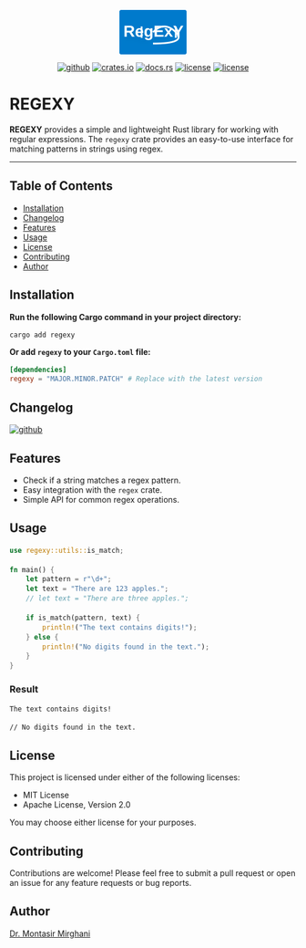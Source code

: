 <div style="text-align: center;">
  <a href="https://crates.io/crates/regexy"><img src="logo.svg" alt="LOGO" /></a>
</div>

<div style="text-align: center;">
  <a href="https://github.com/dr-montasir/regexy"><img src="https://img.shields.io/badge/github-dr%20montasir%20/%20regexy-8da0cb?style=for-the-badge&labelColor=555555&logo=github" height="24" style="margin-top: 10px;" alt="github" /></a> <a href="https://crates.io/crates/regexy"><img src="https://img.shields.io/crates/v/regexy.svg?style=for-the-badge&color=fc8d62&logo=rust" height="24" style="margin-top: 10px;" alt="crates.io"></a> <a href="https://docs.rs/regexy"><img src="https://img.shields.io/badge/docs.rs-regexy-66c2a5?style=for-the-badge&labelColor=555555&logo=docs.rs" height="24" style="margin-top: 10px;" alt="docs.rs"></a> <a href="https://choosealicense.com/licenses/apache-2.0"><img src="https://img.shields.io/badge/license-apache_2.0-4a98f7.svg?style=for-the-badge&labelColor=555555&logo=apache" height="24" style="margin-top: 10px;" alt="license"></a> <a href="https://choosealicense.com/licenses/mit"><img src="https://img.shields.io/badge/license-mit-4a98f7.svg?style=for-the-badge&labelColor=555555" height="24" style="margin-top: 10px;" alt="license"></a>
</div>

# REGEXY

**REGEXY** provides a simple and lightweight Rust library for working with regular expressions. The `regexy` crate provides an easy-to-use interface for matching patterns in strings using regex.

---

## Table of Contents

- [Installation](#installation)
- [Changelog](#changelog)
- [Features](#features)
- [Usage](#usage)
- [License](#license)
- [Contributing](#contributing)
- [Author](#author)

## Installation

**Run the following Cargo command in your project directory:**

```terminal
cargo add regexy
```

**Or add `regexy` to your `Cargo.toml` file:**

```toml
[dependencies]
regexy = "MAJOR.MINOR.PATCH" # Replace with the latest version
```

## Changelog

[![github](https://img.shields.io/badge/github-%20changelog-8da0cb?style=for-the-badge&labelColor=555555&logo=github)](https://github.com/dr-montasir/regexy/blob/main/CHANGELOG.md)

## Features

- Check if a string matches a regex pattern.
- Easy integration with the `regex` crate.
- Simple API for common regex operations.

## Usage

```rust
use regexy::utils::is_match;

fn main() {
    let pattern = r"\d+";
    let text = "There are 123 apples.";
    // let text = "There are three apples.";
    
    if is_match(pattern, text) {
        println!("The text contains digits!");
    } else {
        println!("No digits found in the text.");
    }
}
```

### Result

```shell
The text contains digits!

// No digits found in the text.
```

## License

This project is licensed under either of the following licenses:

- MIT License
- Apache License, Version 2.0

You may choose either license for your purposes.

## Contributing

Contributions are welcome! Please feel free to submit a pull request or open an issue for any feature requests or bug reports.

## Author

[Dr. Montasir Mirghani](https://github.com/dr-montasir)

